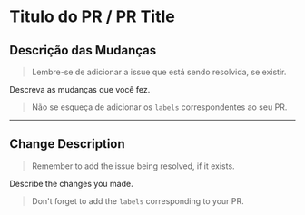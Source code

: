 # Titulo do PR / PR Title

## Descrição das Mudanças

> Lembre-se de adicionar a issue que está sendo resolvida, se existir.

Descreva as mudanças que você fez.

> Não se esqueça de adicionar os `labels` correspondentes ao seu PR.

---

## Change Description

> Remember to add the issue being resolved, if it exists.

Describe the changes you made.

> Don't forget to add the `labels` corresponding to your PR.
